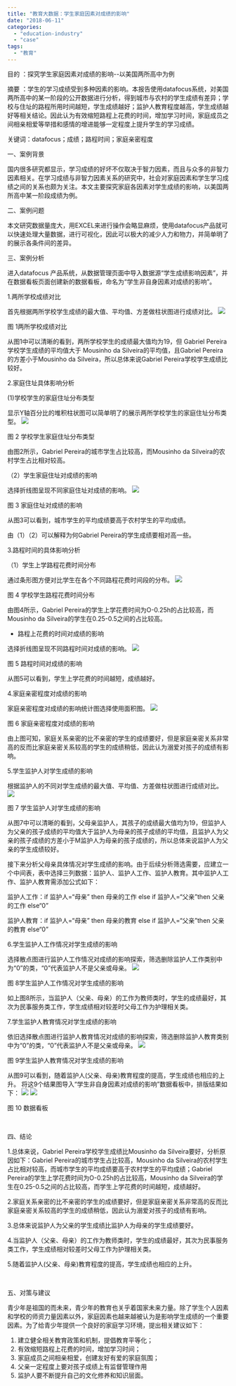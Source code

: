 ```yaml
---
title: "教育大数据：学生家庭因素对成绩的影响"
date: "2018-06-11"
categories: 
  - "education-industry"
  - "case"
tags: 
  - "教育"
---
```


目的 ：探究学生家庭因素对成绩的影响--以美国两所高中为例

摘要 ：学生的学习成绩受到多种因素的影响。本报告使用datafocus系统，对美国两所高中的某一阶段的公开数据进行分析，得到城市与农村的学生成绩有差异；学校与住址的路程所用时间越短，学生成绩越好；监护人教育程度越高，学生成绩越好等相关结论。因此认为有效缩短路程上花费的时间，增加学习时间，家庭成员之间相亲相爱等举措和感情的增进能够一定程度上提升学生的学习成绩。

关键词：datafocus；成绩；路程时间；家庭亲密程度

一、案例背景

国内很多研究都显示，学习成绩的好坏不仅取决于智力因素，而且与众多的非智力因素相关。在学习成绩与非智力因素关系的研究中，社会对家庭因素和学生学习成绩之间的关系也颇为关注。本文主要探究家庭各因素对学生成绩的影响，以美国两所高中某一阶段成绩为例。

二、案例问题

本文研究数据量庞大，用EXCEL来进行操作会略显麻烦，使用datafocus产品就可以快速处理大量数据，进行可视化，因此可以极大的减少人力和物力，并简单明了的展示各条件间的差异。

三、案例分析

进入datafocus 产品系统，从数据管理页面中导入数据源“学生成绩影响因素”，并在数据看板页面创建新的数据看板，命名为“学生非自身因素对成绩的影响”。

1.两所学校成绩对比

首先根据两所学校学生成绩的最大值、平均值、方差做柱状图进行成绩对比。 ![](images/家庭因素1.png)

图 1两所学校成绩对比

从图1中可以清晰的看到，两所学校学生的成绩最大值均为19，但 Gabriel Pereira学校学生成绩的平均值大于 Mousinho da Silveira的平均值，且Gabriel Pereira的方差小于Mousinho da Silveira，所以总体来说Gabriel Pereira学校学生成绩比较好。

2.家庭住址具体影响分析

(1)学校学生的家庭住址分布类型

显示Y轴百分比的堆积柱状图可以简单明了的展示两所学校学生的家庭住址分布类型。 ![](images/家庭因素2.png)

图 2 学校学生家庭住址分布类型

由图2所示，Gabriel Pereira的城市学生占比较高，而Mousinho da Silveira的农村学生占比相对较高。

（2）学生家庭住址对成绩的影响

选择折线图呈现不同家庭住址对成绩的影响。 ![](images/家庭因素3.png)

图 3 家庭住址对成绩的影响

从图3可以看到，城市学生的平均成绩要高于农村学生的平均成绩。

由（1）（2）可以解释为何Gabriel Pereira的学生成绩要相对高一些。

3.路程时间的具体影响分析

（1）学生上学路程花费时间分布

通过条形图方便对比学生在各个不同路程花费时间段的分布。 ![](images/家庭因素4.png)

图 4 学校学生路程花费时间分布

由图4所示，Gabriel Pereira的学生上学花费时间为O-0.25h的占比较高，而Mousinho da Silveira的学生在0.25-0.5之间的占比较高。

- 路程上花费的时间对成绩的影响

选择折线图呈现不同路程时间对成绩的影响。 ![](images/家庭因素5.png)

图 5 路程时间对成绩的影响

从图5可以看到，学生上学花费的时间越短，成绩越好。

4.家庭亲密程度对成绩的影响

家庭亲密程度对成绩的影响统计图选择使用面积图。 ![](images/家庭因素6.png)

图 6 家庭亲密程度对成绩的影响

由上图可知，家庭关系亲密的比不亲密的学生的成绩要好，但是家庭亲密关系非常高的反而比家庭亲密关系较高的学生的成绩稍低，因此认为溺爱对孩子的成绩有影响。

5.学生监护人对学生成绩的影响

根据监护人的不同对学生成绩的最大值、平均值、方差做柱状图进行成绩对比。 ![](images/家庭因素7.png)

图 7 学生监护人对学生成绩的影响

从图7中可以清晰的看到，父母亲监护人，其孩子的成绩最大值均为19，但监护人为父亲的孩子成绩的平均值大于监护人为母亲的孩子成绩的平均值，且监护人为父亲的孩子成绩的方差小于M监护人为母亲的孩子成绩的，所以总体来说监护人为父亲的学生成绩较好。

接下来分析父母亲具体情况对学生成绩的影响。由于后续分析筛选需要，应建立一个中间表，表中选择三列数据：监护人、监护人工作、监护人教育。其中监护人工作、监护人教育需添加公式如下：

监护人工作：if 监护人=“母亲” then 母亲的工作 else if 监护人=“父亲”then 父亲的工作 else“0”

监护人教育：if 监护人=“母亲” then 母亲的教育 else if 监护人=“父亲”then 父亲的教育 else“0”

6.学生监护人工作情况对学生成绩的影响

选择散点图进行监护人工作情况对成绩的影响探索，筛选删除监护人工作类别中为“0”的类，“0”代表监护人不是父亲或母亲。 ![](images/家庭因素8.png)

图 8学生监护人工作情况对学生成绩的影响

如上图8所示，当监护人（父亲、母亲）的工作为教师类时，学生的成绩最好，其次为民事服务类工作，学生成绩相对较差时父母工作为护理相关类。

7.学生监护人教育情况对学生成绩的影响

依旧选择散点图进行监护人教育情况对成绩的影响探索，筛选删除监护人教育类别中为“0”的类，“0”代表监护人不是父亲或母亲。 ![](images/家庭因素9.png)

图 9学生监护人教育情况对学生成绩的影响

从图9可以看到，随着监护人(父亲、母亲)教育程度的提高，学生成绩也相应的上升。 将这9个结果图导入“学生非自身因素对成绩的影响”数据看板中，排版结果如下： ![](images/10-1.png) ![](images/家庭因素10.png)

图 10 数据看板

 

四、结论

1.总体来说，Gabriel Pereira学校学生成绩比Mousinho da Silveira要好，分析原因如下：Gabriel Pereira的城市学生占比较高，Mousinho da Silveira的农村学生占比相对较高，而城市学生的平均成绩要高于农村学生的平均成绩；Gabriel Pereira的学生上学花费时间为O-0.25h的占比较高，Mousinho da Silveira的学生在0.25-0.5之间的占比较高，而学生上学花费的时间越短，成绩越好。

2.家庭关系亲密的比不亲密的学生的成绩要好，但是家庭亲密关系非常高的反而比家庭亲密关系较高的学生的成绩稍低，因此认为溺爱对孩子的成绩有影响。

3.总体来说监护人为父亲的学生成绩比监护人为母亲的学生成绩要好。

4.当监护人（父亲、母亲）的工作为教师类时，学生的成绩最好，其次为民事服务类工作，学生成绩相对较差时父母工作为护理相关类。

5.随着监护人(父亲、母亲)教育程度的提高，学生成绩也相应的上升。

 

五、对策与建议

青少年是祖国的而未来，青少年的教育也关乎着国家未来力量。除了学生个人因素和学校的师资力量因素以外，家庭因素也越来越被认为是影响学生成绩的一个重要因素。为了给青少年提供一个良好的家庭学习环境，提出相关建议如下：

1. 建立健全相关教育政策和机制，提倡教育平等化；
2. 有效缩短路程上花费的时间，增加学习时间；
3. 家庭成员之间相亲相爱，创建友好有爱的家庭氛围；
4. 父亲一定程度上要对孩子成绩上有监督管理作用
5. 监护人要不断提升自己的文化修养和知识层面。
